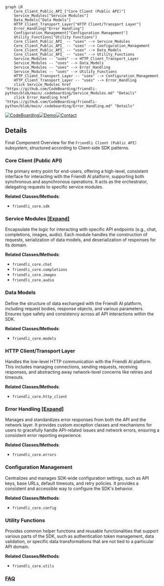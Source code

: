 ```mermaid
graph LR
    Core_Client_Public_API_["Core Client (Public API)"]
    Service_Modules["Service Modules"]
    Data_Models["Data Models"]
    HTTP_Client_Transport_Layer["HTTP Client/Transport Layer"]
    Error_Handling["Error Handling"]
    Configuration_Management["Configuration Management"]
    Utility_Functions["Utility Functions"]
    Core_Client_Public_API_ -- "uses" --> Service_Modules
    Core_Client_Public_API_ -- "uses" --> Configuration_Management
    Core_Client_Public_API_ -- "uses" --> Data_Models
    Core_Client_Public_API_ -- "uses" --> Utility_Functions
    Service_Modules -- "uses" --> HTTP_Client_Transport_Layer
    Service_Modules -- "uses" --> Data_Models
    Service_Modules -- "uses" --> Error_Handling
    Service_Modules -- "uses" --> Utility_Functions
    HTTP_Client_Transport_Layer -- "uses" --> Configuration_Management
    HTTP_Client_Transport_Layer -- "uses" --> Error_Handling
    click Service_Modules href "https://github.com/CodeBoarding/friendli-python/blob/main/.codeboarding/Service_Modules.md" "Details"
    click Error_Handling href "https://github.com/CodeBoarding/friendli-python/blob/main/.codeboarding/Error_Handling.md" "Details"
```

[![CodeBoarding](https://img.shields.io/badge/Generated%20by-CodeBoarding-9cf?style=flat-square)](https://github.com/CodeBoarding/GeneratedOnBoardings)[![Demo](https://img.shields.io/badge/Try%20our-Demo-blue?style=flat-square)](https://www.codeboarding.org/demo)[![Contact](https://img.shields.io/badge/Contact%20us%20-%20contact@codeboarding.org-lightgrey?style=flat-square)](mailto:contact@codeboarding.org)

## Details

Final Component Overview for the `Friendli Client (Public API)` subsystem, structured according to Client-side SDK patterns.

### Core Client (Public API)
The primary entry point for end-users, offering a high-level, consistent interface for interacting with the Friendli AI platform, supporting both synchronous and asynchronous operations. It acts as the orchestrator, delegating requests to specific service modules.


**Related Classes/Methods**:

- `friendli_core.sdk`


### Service Modules [[Expand]](./Service_Modules.md)
Encapsulate the logic for interacting with specific API endpoints (e.g., chat, completions, images, audio). Each module handles the construction of requests, serialization of data models, and deserialization of responses for its domain.


**Related Classes/Methods**:

- `friendli_core.chat`
- `friendli_core.completions`
- `friendli_core.images`
- `friendli_core.audio`


### Data Models
Define the structure of data exchanged with the Friendli AI platform, including request bodies, response objects, and various parameters. Ensures type safety and consistency across all API interactions within the SDK.


**Related Classes/Methods**:

- `friendli_core.models`


### HTTP Client/Transport Layer
Handles the low-level HTTP communication with the Friendli AI platform. This includes managing connections, sending requests, receiving responses, and abstracting away network-level concerns like retries and timeouts.


**Related Classes/Methods**:

- `friendli_core.http_client`


### Error Handling [[Expand]](./Error_Handling.md)
Manages and standardizes error responses from both the API and the network layer. It provides custom exception classes and mechanisms for users to gracefully handle API-related issues and network errors, ensuring a consistent error reporting experience.


**Related Classes/Methods**:

- `friendli_core.errors`


### Configuration Management
Centralizes and manages SDK-wide configuration settings, such as API keys, base URLs, default timeouts, and retry policies. It provides a consistent and accessible way to configure the SDK's behavior.


**Related Classes/Methods**:

- `friendli_core.config`


### Utility Functions
Provides common helper functions and reusable functionalities that support various parts of the SDK, such as authentication token management, data validation, or specific data transformations that are not tied to a particular API domain.


**Related Classes/Methods**:

- `friendli_core.utils`




### [FAQ](https://github.com/CodeBoarding/GeneratedOnBoardings/tree/main?tab=readme-ov-file#faq)
